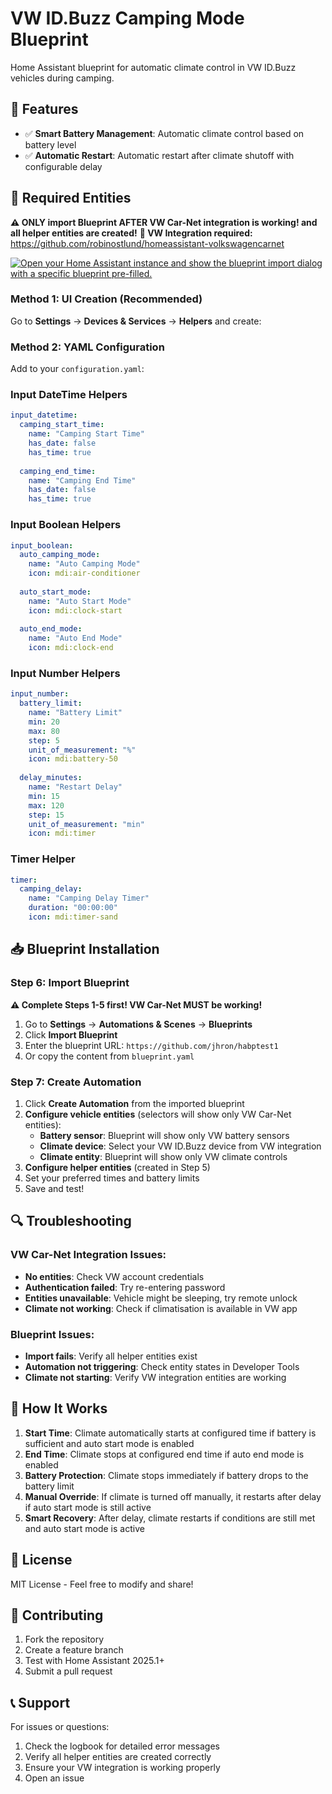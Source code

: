 # VW ID.Buzz Camping Mode Blueprint

Home Assistant blueprint for automatic climate control in VW ID.Buzz vehicles during camping.

## 🚀 Features

- ✅ **Smart Battery Management**: Automatic climate control based on battery level
- ✅ **Automatic Restart**: Automatic restart after climate shutoff with configurable delay

## 🔧 Required Entities

**⚠️ ONLY import Blueprint AFTER VW Car-Net integration is working! and all helper entities are created!**
**🔗 VW Integration required:** https://github.com/robinostlund/homeassistant-volkswagencarnet

[![Open your Home Assistant instance and show the blueprint import dialog with a specific blueprint pre-filled.](https://my.home-assistant.io/badges/blueprint_import.svg)](https://my.home-assistant.io/redirect/blueprint_import/?blueprint_url=https%3A%2F%2Fgithub.com%2Fjhron%2Fhabptest1%2Fblob%2Fmain%2Fblueprint.yaml)

### Method 1: UI Creation (Recommended)
Go to **Settings** → **Devices & Services** → **Helpers** and create:

### Method 2: YAML Configuration  
Add to your `configuration.yaml`:

### Input DateTime Helpers
```yaml
input_datetime:
  camping_start_time:
    name: "Camping Start Time"
    has_date: false
    has_time: true
    
  camping_end_time:
    name: "Camping End Time"
    has_date: false
    has_time: true
```

### Input Boolean Helpers
```yaml
input_boolean:
  auto_camping_mode:
    name: "Auto Camping Mode"
    icon: mdi:air-conditioner
    
  auto_start_mode:
    name: "Auto Start Mode"  
    icon: mdi:clock-start
    
  auto_end_mode:
    name: "Auto End Mode"
    icon: mdi:clock-end
```

### Input Number Helpers
```yaml
input_number:
  battery_limit:
    name: "Battery Limit"
    min: 20
    max: 80
    step: 5
    unit_of_measurement: "%"
    icon: mdi:battery-50
    
  delay_minutes:
    name: "Restart Delay"
    min: 15
    max: 120
    step: 15
    unit_of_measurement: "min"
    icon: mdi:timer
```

### Timer Helper
```yaml
timer:
  camping_delay:
    name: "Camping Delay Timer"
    duration: "00:00:00"
    icon: mdi:timer-sand
```

## 📥 Blueprint Installation

### Step 6: Import Blueprint
**⚠️ Complete Steps 1-5 first! VW Car-Net MUST be working!**

1. Go to **Settings** → **Automations & Scenes** → **Blueprints**
2. Click **Import Blueprint**  
3. Enter the blueprint URL: `https://github.com/jhron/habptest1`
4. Or copy the content from `blueprint.yaml`

### Step 7: Create Automation
1. Click **Create Automation** from the imported blueprint
2. **Configure vehicle entities** (selectors will show only VW Car-Net entities):
   - **Battery sensor**: Blueprint will show only VW battery sensors
   - **Climate device**: Select your VW ID.Buzz device from VW integration
   - **Climate entity**: Blueprint will show only VW climate controls
3. **Configure helper entities** (created in Step 5)
4. Set your preferred times and battery limits
5. Save and test!

## 🔍 Troubleshooting

### VW Car-Net Integration Issues:
- **No entities**: Check VW account credentials
- **Authentication failed**: Try re-entering password
- **Entities unavailable**: Vehicle might be sleeping, try remote unlock
- **Climate not working**: Check if climatisation is available in VW app

### Blueprint Issues:
- **Import fails**: Verify all helper entities exist
- **Automation not triggering**: Check entity states in Developer Tools
- **Climate not starting**: Verify VW integration entities are working

## 🔄 How It Works

1. **Start Time**: Climate automatically starts at configured time if battery is sufficient and auto start mode is enabled
2. **End Time**: Climate stops at configured end time if auto end mode is enabled  
3. **Battery Protection**: Climate stops immediately if battery drops to the battery limit
4. **Manual Override**: If climate is turned off manually, it restarts after delay if auto start mode is still active
5. **Smart Recovery**: After delay, climate restarts if conditions are still met and auto start mode is active

## 📝 License

MIT License - Feel free to modify and share!

## 🤝 Contributing

1. Fork the repository
2. Create a feature branch
3. Test with Home Assistant 2025.1+
4. Submit a pull request

## 📞 Support

For issues or questions:
1. Check the logbook for detailed error messages
2. Verify all helper entities are created correctly
3. Ensure your VW integration is working properly
4. Open an issue
